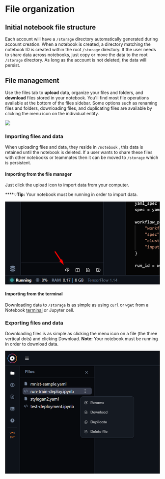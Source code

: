 # File organization

## Initial notebook file structure

Each account will have a `/storage` directory automatically generated during account creation. When a notebook is created, a directory matching the notebook ID is created within the root `/storage` directory. If the user needs to share data across notebooks, just copy or move the data to the root `/storage` directory. As long as the account is not deleted, the data will persist.   &#x20;

## File management

Use the files tab to **upload** data, organize your files and folders, and **download** files stored in your notebook. You'll find most file operations available at the bottom of the files sidebar.  Some options such as renaming files and folders, downloading files, and duplicating files are available by clicking the menu icon on the individual entity.&#x20;

![](../../../.gitbook/assets/screen-shot-2021-06-24-at-3.49.31-pm.png)

### Importing files and data

When uploading files and data, they reside in `/notebook` , this data is retained until the notebook is deleted. If a user wants to share these files with other notebooks or teammates then it can be moved to `/storage` which is persistent.

#### Importing from the file manager

Just click the upload icon to import data from your computer.&#x20;

****:bulb:**Tip:** Your notebook must be running in order to import data.&#x20;

![](<../../../.gitbook/assets/image (87) (1).png>)

#### Importing from the terminal

Downloading data to `/storage` is as simple as using `curl` or `wget` from a Notebook [terminal](notebook-terminals.md) or Jupyter cell. &#x20;

### Exporting files and data

Downloading files is as simple as clicking the menu icon on a file (the three vertical dots) and clicking Download. **Note:** Your notebook must be running in order to download data.&#x20;

![](<../../../.gitbook/assets/image (86) (1) (1).png>)
